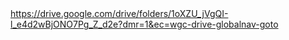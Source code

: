 <a href="https://drive.google.com/drive/folders/1oXZU_jVgQI-l_e4d2wBjONO7Pg_Z_d2e?dmr=1&ec=wgc-drive-globalnav-goto" target="_blank">
https://drive.google.com/drive/folders/1oXZU_jVgQI-l_e4d2wBjONO7Pg_Z_d2e?dmr=1&ec=wgc-drive-globalnav-goto
</a>
